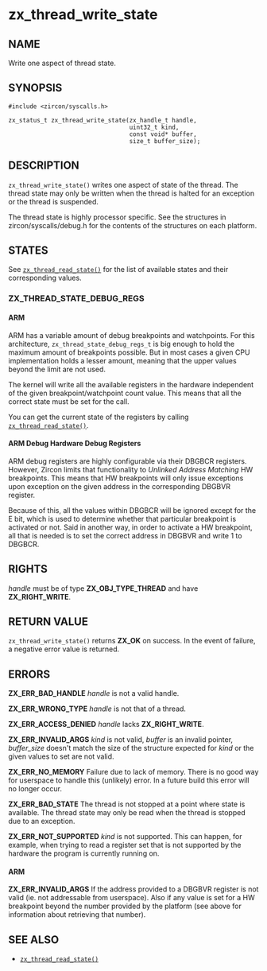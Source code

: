 # zx_thread_write_state

## NAME

<!-- Updated by update-docs-from-abigen, do not edit. -->

Write one aspect of thread state.

## SYNOPSIS

<!-- Updated by update-docs-from-abigen, do not edit. -->

```
#include <zircon/syscalls.h>

zx_status_t zx_thread_write_state(zx_handle_t handle,
                                  uint32_t kind,
                                  const void* buffer,
                                  size_t buffer_size);
```

## DESCRIPTION

`zx_thread_write_state()` writes one aspect of state of the thread. The thread
state may only be written when the thread is halted for an exception or the
thread is suspended.

The thread state is highly processor specific. See the structures in
zircon/syscalls/debug.h for the contents of the structures on each platform.

## STATES

See [`zx_thread_read_state()`] for the list of available states
and their corresponding values.

### ZX_THREAD_STATE_DEBUG_REGS

#### ARM

ARM has a variable amount of debug breakpoints and watchpoints. For this
architecture, `zx_thread_state_debug_regs_t` is big enough to hold the maximum
amount of breakpoints possible. But in most cases a given CPU implementation
holds a lesser amount, meaning that the upper values beyond the limit are not
used.

The kernel will write all the available registers in the hardware independent of
the given breakpoint/watchpoint count value. This means that all the correct
state must be set for the call.

You can get the current state of the registers by calling
[`zx_thread_read_state()`](thread_read_state.md#zx_thread_state_debug_regs).

#### ARM Debug Hardware Debug Registers

ARM debug registers are highly configurable via their DBGBCR<n> registers.
However, Zircon limits that functionality to _Unlinked Address Matching_ HW
breakpoints. This means that HW breakpoints will only issue exceptions upon
exception on the given address in the corresponding DBGBVR register.

Because of this, all the values within DBGBCR will be ignored except for the E
bit, which is used to determine whether that particular breakpoint is activated
or not. Said in another way, in order to activate a HW breakpoint, all that is
needed is to set the correct address in DBGBVR and write 1 to DBGBCR.

## RIGHTS

<!-- Updated by update-docs-from-abigen, do not edit. -->

*handle* must be of type **ZX_OBJ_TYPE_THREAD** and have **ZX_RIGHT_WRITE**.

## RETURN VALUE

`zx_thread_write_state()` returns **ZX_OK** on success.
In the event of failure, a negative error value is returned.

## ERRORS

**ZX_ERR_BAD_HANDLE**  *handle* is not a valid handle.

**ZX_ERR_WRONG_TYPE**  *handle* is not that of a thread.

**ZX_ERR_ACCESS_DENIED**  *handle* lacks **ZX_RIGHT_WRITE**.

**ZX_ERR_INVALID_ARGS**  *kind* is not valid, *buffer* is an invalid pointer,
*buffer_size* doesn't match the size of the structure expected for *kind* or
the given values to set are not valid.


**ZX_ERR_NO_MEMORY**  Failure due to lack of memory.
There is no good way for userspace to handle this (unlikely) error.
In a future build this error will no longer occur.

**ZX_ERR_BAD_STATE**  The thread is not stopped at a point where state
is available. The thread state may only be read when the thread is stopped due
to an exception.

**ZX_ERR_NOT_SUPPORTED**  *kind* is not supported.
This can happen, for example, when trying to read a register set that
is not supported by the hardware the program is currently running on.

#### ARM

**ZX_ERR_INVALID_ARGS**   If the address provided to a DBGBVR register is not
valid (ie. not addressable from userspace). Also if any value is set for a HW
breakpoint beyond the number provided by the platform (see above for
information about retrieving that number).

## SEE ALSO

 - [`zx_thread_read_state()`]

<!-- References updated by update-docs-from-abigen, do not edit. -->

[`zx_thread_read_state()`]: thread_read_state.md
